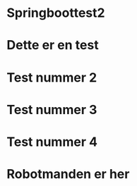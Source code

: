 # Springboottest2
# Dette er en test
# Test nummer 2
# Test nummer 3
# Test nummer 4
# Robotmanden er her


